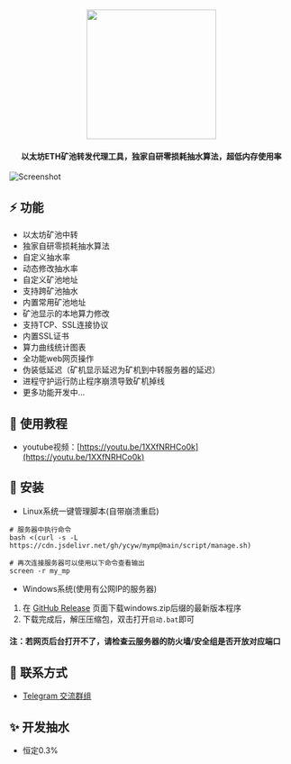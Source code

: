 <h1 align="center">
  <img src="https://cdn.jsdelivr.net/gh/ycyw/mymp@main/images/logo.png" width="230"/>
</h1>

<h4 align="center">以太坊ETH矿池转发代理工具，独家自研零损耗抽水算法，超低内存使用率</h4>

![Screenshot](https://cdn.jsdelivr.net/gh/ycyw/mymp@main/images/home1.jpg)
## :zap: 功能
* 以太坊矿池中转
* 独家自研零损耗抽水算法
* 自定义抽水率
* 动态修改抽水率
* 自定义矿池地址
* 支持跨矿池抽水
* 内置常用矿池地址
* 矿池显示的本地算力修改
* 支持TCP、SSL连接协议
* 内置SSL证书
* 算力曲线统计图表
* 全功能web网页操作
* 伪装低延迟（矿机显示延迟为矿机到中转服务器的延迟）
* 进程守护运行防止程序崩溃导致矿机掉线
* 更多功能开发中...
## :memo: 使用教程
* youtube视频：[https://youtu.be/1XXfNRHCo0k](https://youtu.be/1XXfNRHCo0k)
## :tada: 安装
* Linux系统一键管理脚本(自带崩溃重启)  
```shell
# 服务器中执行命令
bash <(curl -s -L https://cdn.jsdelivr.net/gh/ycyw/mymp@main/script/manage.sh)
```
```shell
# 再次连接服务器可以使用以下命令查看输出
screen -r my_mp
```
* Windows系统(使用有公网IP的服务器)  
1. 在 [GitHub Release](https://github.com/ycyw/mymp/releases) 页面下载windows.zip后缀的最新版本程序  
2. 下载完成后，解压压缩包，双击打开``启动.bat``即可  
#### 注：若网页后台打开不了，请检查云服务器的防火墙/安全组是否开放对应端口
## :speech_balloon: 联系方式
* [Telegram 交流群组](https://t.me/myminerproxy)

## :sparkles: 开发抽水
* 恒定0.3%
